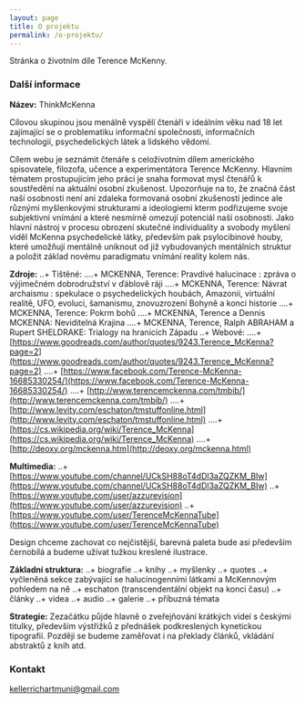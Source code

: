```yaml
---
layout: page
title: O projektu
permalink: /o-projektu/
---
```


Stránka o životním díle Terence McKenny.

### Další informace

**Název:** ThinkMcKenna

Cílovou skupinou jsou menálně vyspělí čtenáři v ideálním věku nad 18 let zajímající se o problematiku informační společnosti, informačních technologií, psychedelických látek a lidského vědomí.

Cílem webu je seznámit čtenáře s celoživotním dílem amerického spisovatele, filozofa, učence a experimentátora Terence McKenny. Hlavním tématem prostupujícím jeho práci je snaha formovat mysl čtenářů k soustředění na aktuální osobní zkušenost. Upozorňuje na to, že značná část naší osobnosti není ani zdaleka formovaná osobní zkušeností jedince ale různými myšlenkovými strukturami a ideologiemi kterm podřizujeme svoje subjektivní vnímání a které nesmírně omezují potenciál naší osobnosti. Jako hlavní nástroj v procesu obrození skutečné individuality a svobody myšlení viděl McKenna psychedelické látky, především pak psylocibinové houby, které umožňují mentálně uniknout od již vybudovaných mentálních struktur a položit základ novému paradigmatu vnímání reality kolem nás. 

**Zdroje:**
..+ Tištěné: 
....+ MCKENNA, Terence: Pravdivé halucinace : zpráva o výjimečném dobrodružství v ďáblově ráji
....+ MCKENNA, Terence: Návrat archaismu : spekulace o psychedelických houbách, Amazonii, virtuální realitě, UFO, evoluci, šamanismu, znovuzrození Bohyně a konci historie
....+ MCKENNA, Terence: Pokrm bohů
....+ MCKENNA, Terence a Dennis MCKENNA: Neviditelná Krajina
....+ MCKENNA, Terence, Ralph ABRAHAM a Rupert SHELDRAKE: Trialogy na hranicích Západu
..+ Webové:
....+ [https://www.goodreads.com/author/quotes/9243.Terence_McKenna?page=2](https://www.goodreads.com/author/quotes/9243.Terence_McKenna?page=2)
....+ [https://www.facebook.com/Terence-McKenna-16685330254/](https://www.facebook.com/Terence-McKenna-16685330254/)
....+ [http://www.terencemckenna.com/tmbib/](http://www.terencemckenna.com/tmbib/)
....+ [http://www.levity.com/eschaton/tmstuffonline.html](http://www.levity.com/eschaton/tmstuffonline.html)
....+ [https://cs.wikipedia.org/wiki/Terence_McKenna](https://cs.wikipedia.org/wiki/Terence_McKenna)
....+ [http://deoxy.org/mckenna.htm](http://deoxy.org/mckenna.html)

**Multimedia:**
..+ [https://www.youtube.com/channel/UCkSH88oT4dDl3aZQZKM_BIw](https://www.youtube.com/channel/UCkSH88oT4dDl3aZQZKM_BIw)
..+ [https://www.youtube.com/user/azzurevision](https://www.youtube.com/user/azzurevision)
..+ [https://www.youtube.com/user/TerenceMcKennaTube](https://www.youtube.com/user/TerenceMcKennaTube)

Design chceme zachovat co nejčistější, barevná paleta bude asi především černobílá a budeme užívat tužkou kreslené ilustrace.

**Základní struktura:**
..+ biografie
..+ knihy
..+ myšlenky
..+ quotes
..+ vyčleněná sekce zabývající se halucinogenními látkami a McKennovým pohledem na ně
..+ eschaton (transcendentální objekt na konci času)
..+ články
..+ videa
..+ audio
..+ galerie
..+ příbuzná témata

**Strategie:**
Zezačátku půjde hlavně o zveřejňování krátkých videí s českými titulky, především výstřižků z přednášek podkreslených kynetickou tipografií. Později se budeme zaměřovat i na překlady článků, vkládání abstraktů z knih atd.

### Kontakt

[kellerrichartmuni@gmail.com](mailto:kellerrichartmuni@gmail.com)
